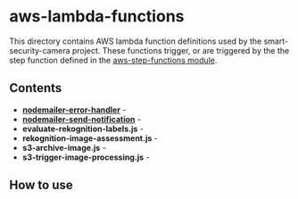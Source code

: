 # aws-lambda-functions

This directory contains AWS lambda function definitions used by the smart-security-camera project.  These functions trigger, or are triggered by the the step function defined in the [aws-step-functions module](https://github.com/markwest1972/smart-security-camera/tree/master/aws-step-functions).

## Contents

* **[nodemailer-error-handler](https://github.com/markwest1972/smart-security-camera/tree/master/aws-lambda-functions/nodemailer-error-handler)** -
* **[nodemailer-send-notification](https://github.com/markwest1972/smart-security-camera/tree/master/aws-lambda-functions/nodemailer-send-notification)** - 
* **evaluate-rekognition-labels.js** - 
* **rekognition-image-assessment.js** - 
* **s3-archive-image.js** - 
* **s3-trigger-image-processing.js** - 

## How to use


